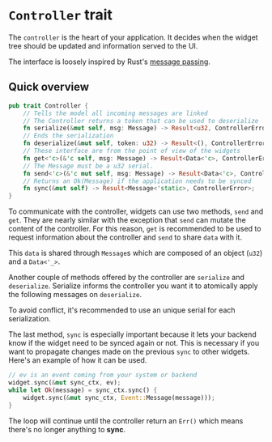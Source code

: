# `Controller` trait

The `controller` is the heart of your application. It decides when the widget tree should be updated and information served to the UI.

The interface is loosely inspired by Rust's [message passing]().

## Quick overview

```rust
pub trait Controller {
    // Tells the model all incoming messages are linked
    // The Controller returns a token that can be used to deserialize
    fn serialize(&mut self, msg: Message) -> Result<u32, ControllerError>;
    // Ends the serialization
    fn deserialize(&mut self, token: u32) -> Result<(), ControllerError>;
    // These interface are from the point of view of the widgets
    fn get<'c>(&'c self, msg: Message) -> Result<Data<'c>, ControllerError>;
    // The Message must be a u32 serial.
    fn send<'c>(&'c mut self, msg: Message) -> Result<Data<'c>, ControllerError>;
    // Returns an Ok(Message) if the application needs to be synced
    fn sync(&mut self) -> Result<Message<'static>, ControllerError>;
}
```

To communicate with the controller, widgets can use two methods, `send` and `get`. They are nearly similar with the exception that `send` can mutate the content of the controller. For this reason, `get` is recommended to be used to request information about the controller and `send` to share `data` with it.

This `data` is shared through `Message`s which are composed of an object (`u32`) and a `Data<'_>`.

Another couple of methods offered by the controller are `serialize` and `deserialize`. Serialize informs the controller you want it to atomically apply the following messages on `deserialize`.

To avoid conflict, it's recommended to use an unique serial for each serialization.

The last method, `sync` is especially important because it lets your backend know if the widget need to be synced again or not. This is necessary if you want to propagate changes made on the previous `sync` to other widgets. Here's an example of how it can be used.

``` rust
// ev is an event coming from your system or backend
widget.sync(&mut sync_ctx, ev);
while let Ok(message) = sync_ctx.sync() {
	widget.sync(&mut sync_ctx, Event::Message(message)));
}
```

The loop will continue until the controller return an `Err()` which means there's no longer anything to **sync**.
